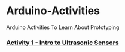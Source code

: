 # Arduino-Activities
Arduino Activities To Learn About Prototyping 

### [Activity 1 - Intro to Ultrasonic Sensors](https://github.com/Teddy-Polkosnik/Arduino-Activities/blob/main/Activity%201/Activity_1_README.md)
